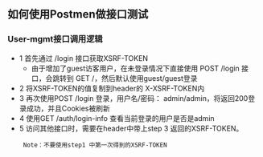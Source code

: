 ## 如何使用Postmen做接口测试

### User-mgmt接口调用逻辑

- 1 首先通过 /login 接口获取XSRF-TOKEN
    - 由于增加了guest访客用户，在未登录情况下直接使用 POST /login 接口，会跳转到 GET /，然后默认使用guest/guest登录
- 2 将XSRF-TOKEN的值复制到header的 X-XSRF-TOKEN内
- 3 再次使用POST /login 登录，用户名/密码： admin/admin，将返回200登录成功，并且Cookies被刷新
- 4 使用GET /auth/login-info 查看当前登录的用户是否是admin
- 5 访问其他接口时，需要在header中带上step 3 返回的XSRF-TOKEN。
    ```
     Note：不要使用step1 中第一次得到的XSRF-TOKEN
    ```